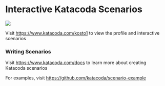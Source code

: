# Interactive Katacoda Scenarios

[![](http://shields.katacoda.com/katacoda/kosto1/count.svg)](https://www.katacoda.com/kosto1 "Get your profile on Katacoda.com")

Visit https://www.katacoda.com/kosto1 to view the profile and interactive scenarios

### Writing Scenarios
Visit https://www.katacoda.com/docs to learn more about creating Katacoda scenarios

For examples, visit https://github.com/katacoda/scenario-example
